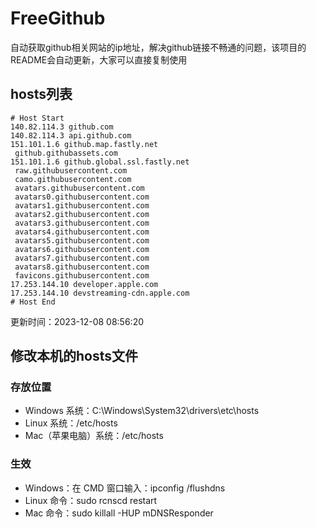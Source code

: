 # FreeGithub
自动获取github相关网站的ip地址，解决github链接不畅通的问题，该项目的README会自动更新，大家可以直接复制使用

## hosts列表
```base
# Host Start
140.82.114.3 github.com
140.82.114.3 api.github.com
151.101.1.6 github.map.fastly.net
 github.githubassets.com
151.101.1.6 github.global.ssl.fastly.net
 raw.githubusercontent.com
 camo.githubusercontent.com
 avatars.githubusercontent.com
 avatars0.githubusercontent.com
 avatars1.githubusercontent.com
 avatars2.githubusercontent.com
 avatars3.githubusercontent.com
 avatars4.githubusercontent.com
 avatars5.githubusercontent.com
 avatars6.githubusercontent.com
 avatars7.githubusercontent.com
 avatars8.githubusercontent.com
 favicons.githubusercontent.com
17.253.144.10 developer.apple.com
17.253.144.10 devstreaming-cdn.apple.com
# Host End
```

更新时间：2023-12-08 08:56:20

## 修改本机的hosts文件
### 存放位置
* Windows 系统：C:\Windows\System32\drivers\etc\hosts
* Linux 系统：/etc/hosts
* Mac（苹果电脑）系统：/etc/hosts

### 生效
* Windows：在 CMD 窗口输入：ipconfig /flushdns
* Linux 命令：sudo rcnscd restart
* Mac 命令：sudo killall -HUP mDNSResponder